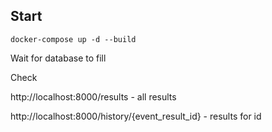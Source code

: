 ## Start
```commandline
docker-compose up -d --build
```
Wait for database to fill

Check

http://localhost:8000/results - all results

http://localhost:8000/history/{event_result_id} - results for id